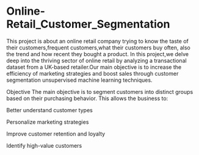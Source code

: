 # Online-Retail_Customer_Segmentation
This project is about an online retail company trying to know the taste of their customers,frequent customers,what their customers buy often, also the trend and how recent they bought a product.
In this project,we delve deep into the thriving sector of online retail by analyzing a transactional dataset from a UK-based retailer.Our main objective is to increase the efficiency of marketing strategies and boost sales through customer segmentation unsupervised machine learning techniques.

 Objective
The main objective is to segment customers into distinct groups based on their purchasing behavior. This allows the business to:

Better understand customer types

Personalize marketing strategies

Improve customer retention and loyalty

Identify high-value customers
